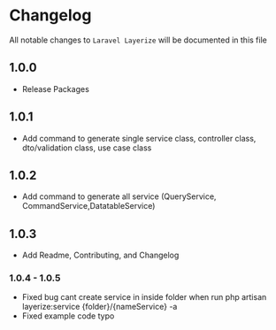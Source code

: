 # Changelog
All notable changes to `Laravel Layerize` will be documented in this file

## 1.0.0
- Release Packages

## 1.0.1
- Add command to generate single service class, controller class, dto/validation class, use case class

## 1.0.2
- Add command to generate all service (QueryService, CommandService,DatatableService)

## 1.0.3
- Add Readme, Contributing, and Changelog

### 1.0.4 - 1.0.5
- Fixed bug cant create service in inside folder when run php artisan layerize:service {folder}/{nameService} -a
- Fixed example code typo